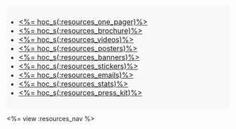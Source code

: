 <div style="background-color: rgba(0,0,0,0.02); font-size: 16px; padding: 10px 0px;">
<ul>
<li><a href="<%= resolve_url('/promote#onepager') %>"><%= hoc_s(:resources_one_pager)%></a></li>
<li><a href="<%= resolve_url('/promote#brochure') %>"><%= hoc_s(:resources_brochure)%></a></li>
<li><a href="<%= resolve_url('/promote#videos') %>"><%= hoc_s(:resources_videos)%></a></li>
<li><a href="<%= resolve_url('/promote#posters') %>"><%= hoc_s(:resources_posters)%></a></li>
<li><a href="<%= resolve_url('/promote#banners') %>"><%= hoc_s(:resources_banners)%></a></li>
<li><a href="<%= resolve_url('/promote#stickers') %>"><%= hoc_s(:resources_stickers)%></a></li>
<li><a href="<%= resolve_url('/promote#sample-emails') %>"><%= hoc_s(:resources_emails)%></a></li>
<li><a href="<%= resolve_url('/promote/stats') %>"><%= hoc_s(:resources_stats)%></a></li>
<li><a href="<%= resolve_url('/promote/press-kit') %>"><%= hoc_s(:resources_press_kit)%></a></li>
</ul>
</div>

<%= view :resources_nav %>

<!-- 
# Include this when blurb about HoC logo is ready
- <a href="<%= resolve_url('/resources#logo') %>"><%= hoc_s(:resources_logo)%></a> 
-->
